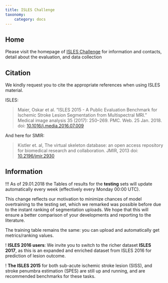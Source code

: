 ```yaml
---
title: ISLES Challenge
taxonomy:
    category: docs
---
```


## Home

Please visit the homepage of [ISLES Challenge](http://www.isles-challenge.org) for information and contacts, detail about the evaluation, and data collection

## Citation

We kindly request you to cite the appropriate references when using ISLES material.

ISLES:

> Maier, Oskar et al. “ISLES 2015 - A Public Evaluation Benchmark for Ischemic Stroke Lesion Segmentation from Multispectral MRI.” Medical image analysis 35 (2017): 250–269. PMC. Web. 25 Jan. 2018.
> doi: [10.1016/j.media.2016.07.009](http://doi.org/10.1016/j.media.2016.07.009)


And here for SMIR:

> Kistler et. al, The virtual skeleton database: an open access repository for biomedical research and collaboration. JMIR, 2013 
> doi: [10.2196/jmir.2930](http://doi.org/10.2196/jmir.2930)



## Information

!!! As of 29.01.2018 the Tables of results for the **testing** sets will update automatically every week (effectively every Monday 00:00 UTC).

This change reflects our motivation to minimize chances of model overtraining to the testing set, which we remarked was possible before due to the instant ranking of segmentation uploads. We hope that this will ensure a better comparison of your developments and reporting to the literature.

 The training table remains the same: you can upload and automatically get metrics/ranking values.

 

! **ISLES 2016 users**: We invite you to switch to the richer dataset **ISLES 2017**, as this is an expanded and enriched dataset from ISLES 2016 for prediction of lesion outcome.

! **The ISLES 2015** for both sub-acute ischemic stroke lesion (SISS), and stroke penumbra estimation (SPES) are still up and running, and are recommended benchmarks for these tasks.